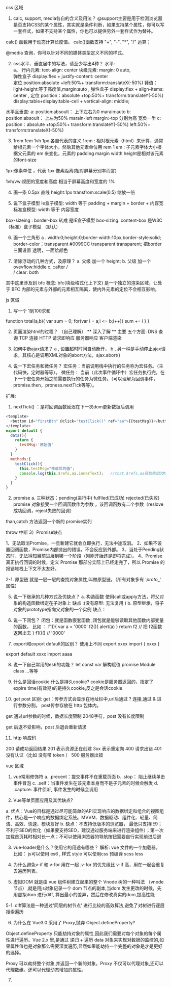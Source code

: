 
css 区域

1. calc, support, media各自的含义及用法？
@support主要是用于检测浏览器是否支持CSS的某个属性，其实就是条件判断，如果支持某个属性，你可以写一套样式，如果不支持某个属性，你也可以提供另外一套样式作为替补。

calc() 函数用于动态计算长度值。 calc()函数支持 "+", "-", "*", "/" 运算；

@media 查询，你可以针对不同的媒体类型定义不同的样式。

2. css水平、垂直居中的写法，请至少写出4种？
水平:  
a。 行内元素: text-align: center
    块级元素: margin: 0 auto,    
    弹性盒子 display:flex + justify-content: center  
    定位 position:absolute +left:50%+ transform:translateX(-50%)
锤值：
   light-height:等于高度值,margin:auto , 
   弹性盒子 display:flex + align-items: center ,
   定位 position：absolute +top:50%+ transform:translateY(-50%)
   display:table+display:table-cell + vertical-align: middle;

水平且垂直:
a: position:absoult： 上下左右为0 marain:auto
b: position:absoult： 上左为50%  marain-left margin:-top 分别为高 宽负一半
c: position：absolute +top:50%+ transform:translateY(-50%) left:50%+ transform:translateX(-50%)

3. 1rem 1em 1vh 1px 各自代表的含义
1rem : 相对根元素（html）来计算，通常给根元素一个字体大小，然后其他元素单位用 rem
1 em : 子元素字体大小根据父元素的 em 来变化，元素的 padding margin width height是相对该元素的font-size 

1px:像素单位 ，代表 1px 像素距离(相对屏幕分别率而言)

1vh/vw:视图的宽度和高度 相当于屏幕高度和宽度的 1% 

4. 画一条 0.5px 直线 
 height:1px   transfrom:scale(0.5)  缩放一倍

5. 说下盒子模型
Ie盒子模型: width 等于 padding + margin + border + 内容宽 
标准盒模型: width 等于 内容宽度 

box-sizeing : border-box  转成 是IE盒子模型
box-sizing: content-box 是W3C （标准）盒子模型   （默认）

6. 画一个三角形 
a . width:0;height:0;border-width:10px;border-style:solid;
border-color：transparent #0099CC transparent transparent;
把border 三面设置 透明，一面给颜色

7. 清除浮动的几种方式，及原理？
a. 父级 加一个 height;
b. 父级 加一个 ovevflow:hiddle
c. ::after / <br> / clear: both

其中这里涉及到 bfc 概念: bfc(块级格式化上下文) 是一个独立的渲染区域，让处于 BFC 内部的元素与外部的元素相互隔离，使内外元素的定位不会相互影响。

js 区域

1. 写一个 1到100求和
 
function total(a,b){
  var sum = 0;
  for(var i = a;i <= b;i++){
      sum += i
  }
}

2. 页面渲染html的过程？ （自己理解）     ** 深入了解 **
主要 五个方面:
    DNS 查询
    TCP 连接
    HTTP 请求即响应
    服务器响应
    客户端渲染

3. 如何中断ajax请求？
a , 设置超时时间自动断开，
b , 另一种是手动停止ajax请求，其核心是调用XML对象的abort方法，ajax.abort()

4. 说一下宏任务和微任务？
宏任务：当前调用栈中执行的任务称为宏任务。（主代码快，定时器等等）。
微任务： 当前（此次事件循环中）宏任务执行完，在下一个宏任务开始之前需要执行的任务为微任务。（可以理解为回调事件，promise.then，proness.nextTick等等）。

扩展: 
1. nextTick() ：是将回调函数延迟在下一次dom更新数据后调用
```js
<template>
  <button id="firstBtn" @click="testClick()" ref="aa">{{testMsg}}</button>
</template>
export default {
  data(){
    return {
      testMsg:'原始值'
    }
  }
  methods:{
    testClick(){
      this.testMsg="修改后的值";
      console.log(this.$refs.aa.innerText);   //that.$refs.aa获取指定DOM，输出：原始值
    }
  }
}
```
2. promise 
a. 三种状态：pending(进行中) fulfiled(已成功) rejected(已失败)
promise 对象接受一个回调函数作为参数 ，该回调函数有二个参数（reslove 成功回调，reject失败的回调）

than,catch 方法返回一个新的 promise实列

throw 中断
3）Promise缺点

1、无法取消Promise，一旦新建它就会立即执行，无法中途取消。
2、如果不设置回调函数，Promise内部抛出的错误，不会反应到外部。
3、当处于Pending状态时，无法得知目前进展到哪一个阶段（刚刚开始还是即将完成）。
4、Promise 真正执行回调的时候，定义 Promise 那部分实际上已经走完了，所以 Promise 的报错堆栈上下文不太友好。

2-1. 原型链
  就是一层一层的查找对象属性,叫做原型链。（所有对象多有 '_proto__' 属性）
      

5. 说一下继承的几种方式及优缺点？
a. 构造函数 使用call或apply方法，将父对象的构造函数绑定在子对象上  缺点 :(没有原型: 无法复用 )
b. 原型继承，将子对象的prototype指向父对象的一个实例  缺点：

6. 说一下闭包？
闭包：就是函数嵌套函数 ;闭包就是能够读取其他函数内部变量的函数。
比如 ：
f1(){
    var a = '0000'
    f2(){
        alert(a)
    }
    return f2  // 把 f2函数返回出去
}
f1()()    // '0000'

7. export和export default的区别？
使用上不同
export xxxx
import { xxxx }

export default xxxx
import aaaa

8. 说一下自己常用的es6的功能？
let const var 解构赋值 promise Module
 class  ...等等

9. 什么是回话cookie 什么是持久cookie? 
cookie是服务器返回的，指定了expire time(有效期)的是持久cookie,反之是会话cookie

10. get post 区别:
get：传参方式会显示在地址栏中,url后通过 ? 连接,通过 & 进行参数分割。
post传参存放在 http 包体内。

get 通过url参数的时候，数据长度限制 2048字符，post 没有长度限制

get 后退不受影响，post 后退会重新请求

11. http 响应码

200 请成功返回结果  201 表示资源正在创建  3xx 表示重定向 400 请求出错  401 没有认证（比如 没有带 token ） 500 服务器出错


vue 区域
1. vue常用修饰符
    a. .precent：提交事件不在重载页面
    b. .stop： 阻止继续单击事件冒泡
    c. .self：当事件发生在该元素本身而不是子元素的时候会触发
    d. .capture: 事件侦听, 事件发生的时候会调用

2. Vue等单页面应用及其优缺点?

  a. 优点：Vue的目标是通过尽可能简单的API实现响应的数据绑定和组合的视图组件，核心是一个响应的数据绑定系统。MVVM、数据驱动、组件化、轻量、简洁、高效、快速、模块友好
  b. 缺点：不支持低版本的浏览器， 最低只支持IE9；不利于SEO的优化（如果要支持SEO，建议通过服务端来进行渲染组件）；第一次加载首页耗时相对长一点；不可以使用浏览器的导航按钮需要自行实现前进后退

3. vue-loader是什么？使用它的用途有哪些？
  解析: vue 文件的一个加载器。 比如： js可以使用 es6 , 样式 style 可以使用css 预编译 scss less

4. 为什么避免v-if 和 v-for 用在一起
   .v-for 的优先级比 v-if 高，用在一起会重复去遍历列表。

5. 虚拟DOM 
   就是由 vue 组件树建立起来的整个 Vnode 树的一种叫法 （vnode 节点）,就是用js对象记录一个 dom 节点的副本,当dom 发生更改的时候，先用虚拟dom 进行diff, 算出最小的差异，然后在修改真实的dom,提高性能

5-1. diff算法是一种通过'同层的树节点' 进行比较的高效算法,避免了对树进行逐层搜索遍历

6. 为什么在 Vue3.0 采用了 Proxy,抛弃 Object.defineProperty?

Object.defineProperty 只能劫持对象的属性,因此我们需要对每个对象的每个属性进行遍历。Vue 2.x 里,是通过 递归 + 遍历 data 对象来实现对数据的监控的,如果属性值也是对象那么需要深度遍历,显然如果能劫持一个完整的对象是才是更好的选择。

Proxy 可以劫持整个对象,并返回一个新的对象。Proxy 不仅可以代理对象,还可以代理数组。还可以代理动态增加的属性。

7. 